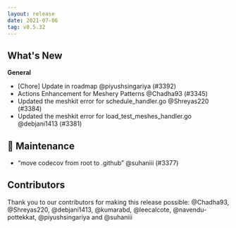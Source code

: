 ```yaml
---
layout: release
date: 2021-07-06
tag: v0.5.32
---
```


## What's New
**General**
- [Chore] Update in  roadmap @piyushsingariya (#3392)
- Actions Enhancement for Meshery Patterns @Chadha93 (#3345)
- Updated the meshkit error for schedule_handler.go  @Shreyas220 (#3384)
- Updated the meshkit error for load_test_meshes_handler.go  @debjani1413 (#3381)

## 🧰 Maintenance

- “move codecov from root to .github” @suhaniii (#3377)

## Contributors

Thank you to our contributors for making this release possible:
@Chadha93, @Shreyas220, @debjani1413, @kumarabd, @leecalcote, @navendu-pottekkat, @piyushsingariya and @suhaniii
 
